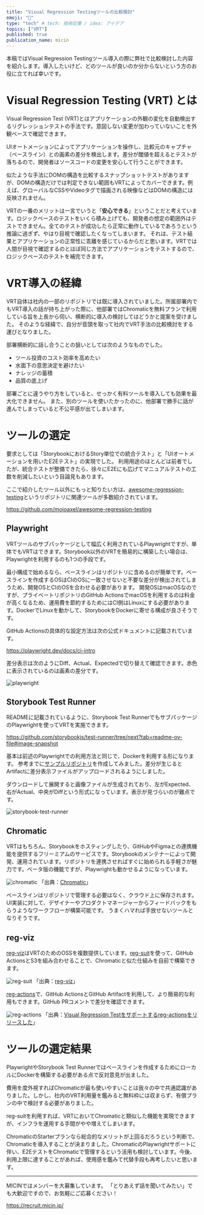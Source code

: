 ```yaml
---
title: "Visual Regression Testingツールの比較検討"
emoji: "🐥"
type: "tech" # tech: 技術記事 / idea: アイデア
topics: ["VRT"]
published: true
publication_name: micin
---
```


本稿ではVisual Regression Testingツール導入の際に弊社で比較検討した内容を紹介します。導入したいけど、どのツールが良いのか分からないという方のお役に立てれば幸いです。

# Visual Regression Testing (VRT) とは

Visual Regression Test (VRT)とはアプリケーションの外観の変化を自動検出するリグレッションテストの手法です。意図しない変更が加わっていないことを外観ベースで確認できます。

UIオートメーションによってアプリケーションを操作し、比較元のキャプチャ（ベースライン）との画素の差分を検出します。差分が閾値を超えるとテストが落ちるので、開発者はソースコードの変更を安心して行うことができます。

似たような手法にDOMの構造を比較するスナップショットテストがありますが、DOMの構造だけでは判定できない範囲もVRTによってカバーできます。例えば、グローバルなCSSやVideoタグで描画される映像などはDOMの構造には反映されません。

VRTの一番のメリットは一言でいうと「**安心できる**」ということだと考えています。ロジックベースのテストをいくら積み上げても、開発者の想定の範囲外はテストできません。全てのテストが成功したら正常に動作しているであろうという推論に過ぎず、やはり目視で確認したくなってしまいます。
それは、テスト結果とアプリケーションの正常性に乖離を感じているからだと思います。VRTでは人間が目視で確認するのとほぼ同じ方法でアプリケーションをテストするので、ロジックベースのテストを補完できます。

# VRT導入の経緯

VRT自体は社内の一部のリポジトリでは既に導入されていました。所属部署内でもVRT導入の話が持ち上がった際に、他部署ではChromaticを無料プランで利用している旨を上長から伺い、横断的に導入の検討してはどうかと提案を受けました。
そのような経緯で、自分が音頭を取って社内でVRT手法の比較検討をする運びとなりました。

部署横断的に話し合うことの狙いとしては次のようなものでした。

- ツール投資のコスト効率を高めたい
- 水面下の意思決定を避けたい
- ナレッジの蓄積
- 品質の底上げ

部署ごとに違うやり方をしていると、せっかく有料ツールを導入しても効果を最大化できません。
また、別のツールを使いたかったのに、他部署で勝手に話が進んでしまっていると不公平感が出てしまいます。

# ツールの選定

要求としては「StorybookにおけるStory単位での統合テスト」と「UIオートメーションを用いたE2Eテスト」の実現でした。
利用用途のほとんどは前者でしたが、統合テストが整備できたら、徐々にE2Eにも広げてマニュアルテストの工数を削減したいという目論見もあります。

ここで紹介したツール以外にもっと知りたい方は、[awesome-regression-testing](https://github.com/mojoaxel/awesome-regression-testing)というリポジトリに関連ツールが多数紹介されています。

https://github.com/mojoaxel/awesome-regression-testing

## Playwright

VRTツールのサブパッケージとして幅広く利用されているPlaywrightですが、単体でもVRTはできます。Storybook以外のVRTを簡易的に構築したい場合は、Playwrightを利用するのも1つの手段です。

最小構成で始めるなら、ベースラインはリポジトリに含めるのが簡単です。ベースラインを作成するOSはCIのOSに一致させないと不要な差分が検出されてしまうため、開発OSとCIのOSを合わせる必要があります。
開発OSはmacOSなのですが、プライベートリポジトリのGitHub ActionsでmacOSを利用するのは料金が高くなるため、運用費を節約するためにはCI側はLinuxにする必要があります。DockerでLinuxを動かして、StorybookをDockerに寄せる構成が良さそうです。

GitHub Actionsの具体的な設定方法は次の公式ドキュメントに記載されています。

https://playwright.dev/docs/ci-intro

差分表示は次のようにDiff、Actual、Expectedで切り替えて確認できます。赤色に表示されているのは画素の差分です。

![playwright](/images/rikson_vrt-tool-comparison_playwright.png)

## Storybook Test Runner

READMEに記載されているように、Storybook Test RunnerでもサブパッケージのPlaywrightを使ってVRTを実施できます。

https://github.com/storybookjs/test-runner/tree/next?tab=readme-ov-file#image-snapshot

基本は前述のPlaywrightでの利用方法と同じで、Dockerを利用する形になります。
参考までに[サンプルリポジトリ](https://github.com/rikuson/storybook-test-runner-sample)を作成してみました。差分が生じるとArtifactに差分表示ファイルがアップロードされるようにしました。

ダウンロードして展開すると画像ファイルが生成されており、左がExpected、右がActual、中央がDiffという形式になっています。表示が見づらいのが難点です。

![storybook-test-runner](/images/rikson_vrt-tool-comparison_storybook-test-runner.png)

## Chromatic

VRTはもちろん、Storybookをホスティングしたり、GitHubやFigmaとの連携機能を提供するフリーミアムのサービスです。Storybookのメンテナーによって開発、運用されています。リポジトリを連携させればすぐに始められる手軽さが魅力です。ベータ版の機能ですが、Playwrightも動かせるようになっています。

![chromatic](/images/rikson_vrt-tool-comparison_chromatic.gif)
「出典：[Chromatic](https://www.chromatic.com/)」

ベースラインはリポジトリで管理する必要はなく、クラウド上に保存されます。
UI実装に対して、デザイナーやプロダクトマネージャーからフィードバックをもらうようなワークフローが構築可能です。
うまくハマれば手放せないツールとなりそうです。

## reg-viz

[reg-viz](https://github.com/reg-viz)はVRTのためのOSSを複数提供しています。[reg-suit](https://github.com/reg-viz/reg-suit)を使って、GitHub ActionsとS3を組み合わせることで、Chromaticと似た仕組みを自前で構築できます。

![reg-suit](/images/rikson_vrt-tool-comparison_reg-suit.png)
「出典：[reg-viz](https://reg-viz.github.io/reg-suit/)」

[reg-actions](https://github.com/reg-viz/reg-actions)で、GitHub ActionsとGitHub Artifactを利用して、より簡易的な利用もできます。GitHub PRコメントで差分を確認できます。

![reg-actions](/images/rikson_vrt-tool-comparison_reg-actions.png)
「出典：[Visual Regression Testをサポートするreg-actionsをリリースした](https://zenn.dev/fraim/articles/e020e82985ac6d)」

# ツールの選定結果

PlaywrightやStorybook Test Runnerではベースラインを作成するためにローカルにDockerを構築する必要がある点で反対意見が出ました。

費用を度外視すればChromaticが最も使いやすいことは我々の中で共通認識がありました。しかし、社内のVRT利用量を鑑みると無料枠には収まらず、有償プランの中で検討する必要がありました。

reg-suitを利用すれば、VRTにおいてChromaticと類似した機能を実現できますが、インフラを運用する手間がやや増えてしまいます。

ChromaticのStarterプランなら総合的なメリットが上回るだろうという判断で、Chromaticを導入することが決まりました。ChromaticのPlaywrightサポートに伴い、E2EテストをChromaticで管理するという活用も検討しています。今後、利用上限に達することがあれば、使用感を鑑みて代替手段も再考したいと思います。

---

MICINではメンバーを大募集しています。
「とりあえず話を聞いてみたい」でも大歓迎ですので、お気軽にご応募ください！

https://recruit.micin.jp/

